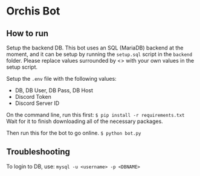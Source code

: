 # Orchis Bot

## How to run
Setup the backend DB. This bot uses an SQL (MariaDB) backend at the moment, and it can be setup by running the `setup.sql` script in the `backend` folder. 
Please replace values surrounded by <> with your own values in the setup script.

Setup the `.env` file with the following values:
- DB, DB User, DB Pass, DB Host
- Discord Token
- Discord Server ID

On the command line, run this first:
`$ pip install -r requirements.txt`
Wait for it to finish downloading all of the necessary packages.

Then run this for the bot to go online.
`$ python bot.py`

## Troubleshooting
To login to DB, use: `mysql -u <username> -p <DBNAME>`